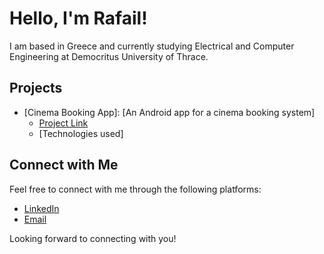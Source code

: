 # Hello, I'm Rafail!

I am based in Greece and currently studying Electrical and Computer Engineering at Democritus University of Thrace.

## Projects

- [Cinema Booking App]: [An Android app for a cinema booking system]
  - [Project Link](https://github.com/rafailpapastamou/cinema-booking-app)
  - [Technologies used]

## Connect with Me

Feel free to connect with me through the following platforms:

- [LinkedIn](https://www.linkedin.com/in/rafail-papastamou/)
- [Email](mailto:rafail.papastamou@gmail.com)

Looking forward to connecting with you!
